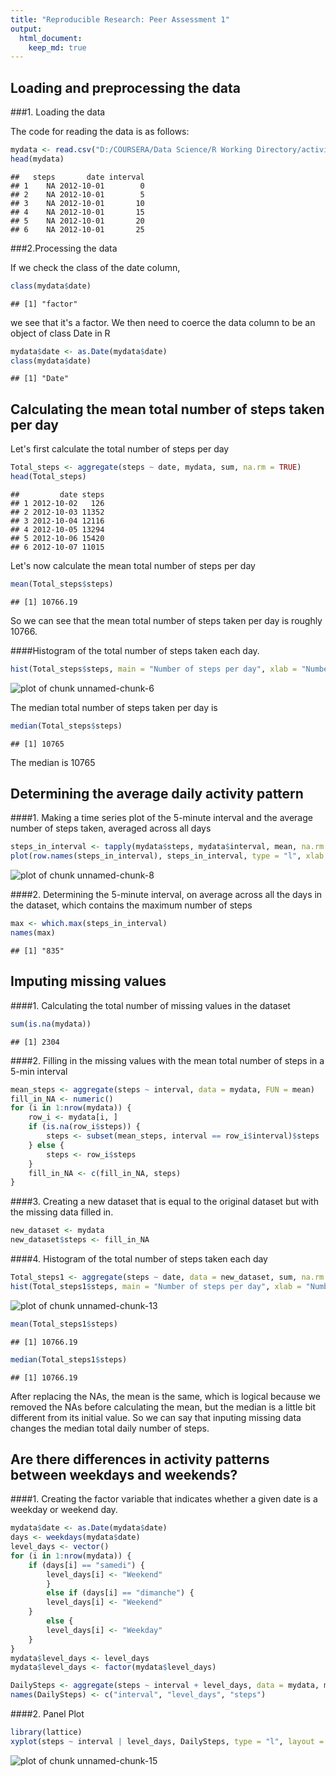 ```yaml
---
title: "Reproducible Research: Peer Assessment 1"
output:
  html_document:
    keep_md: true
---  
```



## Loading and preprocessing the data  

###1. Loading the data

The code for reading the data is as follows:


```r
mydata <- read.csv("D:/COURSERA/Data Science/R Working Directory/activity.csv")
head(mydata)
```

```
##   steps       date interval
## 1    NA 2012-10-01        0
## 2    NA 2012-10-01        5
## 3    NA 2012-10-01       10
## 4    NA 2012-10-01       15
## 5    NA 2012-10-01       20
## 6    NA 2012-10-01       25
```
###2.Processing the data

If we check the class of the date column,

```r
class(mydata$date)
```

```
## [1] "factor"
```
we see that it's a factor. We then need to coerce the data column to be an object of class Date in R

```r
mydata$date <- as.Date(mydata$date)
class(mydata$date)
```

```
## [1] "Date"
```


## Calculating the mean total number of steps taken per day

Let's first calculate the total number of steps per day


```r
Total_steps <- aggregate(steps ~ date, mydata, sum, na.rm = TRUE)
head(Total_steps)
```

```
##         date steps
## 1 2012-10-02   126
## 2 2012-10-03 11352
## 3 2012-10-04 12116
## 4 2012-10-05 13294
## 5 2012-10-06 15420
## 6 2012-10-07 11015
```

Let's now calculate the mean total number of steps per day


```r
mean(Total_steps$steps)
```

```
## [1] 10766.19
```

So we can see that the mean total number of steps taken per day is roughly 10766.

####Histogram of the total number of steps taken each day.


```r
hist(Total_steps$steps, main = "Number of steps per day", xlab = "Number of steps", col = "blue")
```

![plot of chunk unnamed-chunk-6](figure/unnamed-chunk-6-1.png) 

The median total number of steps taken per day is


```r
median(Total_steps$steps)
```

```
## [1] 10765
```

The median is 10765

## Determining the average daily activity pattern  


####1. Making a time series plot of the 5-minute interval and the average number of steps taken, averaged across all days 


```r
steps_in_interval <- tapply(mydata$steps, mydata$interval, mean, na.rm = TRUE)
plot(row.names(steps_in_interval), steps_in_interval, type = "l", xlab = "Interval", ylab = "Average across all Days", main = "Average number of steps", col = "orange")
```

![plot of chunk unnamed-chunk-8](figure/unnamed-chunk-8-1.png) 

####2. Determining the 5-minute interval, on average across all the days in the dataset, which contains the maximum number of steps


```r
max <- which.max(steps_in_interval)
names(max)
```

```
## [1] "835"
```

## Imputing missing values

####1. Calculating the total number of missing values in the dataset


```r
sum(is.na(mydata))
```

```
## [1] 2304
```

####2. Filling in the missing values with the mean total number of steps in a 5-min interval


```r
mean_steps <- aggregate(steps ~ interval, data = mydata, FUN = mean)
fill_in_NA <- numeric()
for (i in 1:nrow(mydata)) {
    row_i <- mydata[i, ]
    if (is.na(row_i$steps)) {
        steps <- subset(mean_steps, interval == row_i$interval)$steps
    } else {
        steps <- row_i$steps
    }
    fill_in_NA <- c(fill_in_NA, steps)
}
```

####3. Creating a new dataset that is equal to the original dataset but with the missing data filled in.


```r
new_dataset <- mydata
new_dataset$steps <- fill_in_NA
```

####4. Histogram of the total number of steps taken each day


```r
Total_steps1 <- aggregate(steps ~ date, data = new_dataset, sum, na.rm = TRUE)
hist(Total_steps1$steps, main = "Number of steps per day", xlab = "Number of steps", col = "blue")
```

![plot of chunk unnamed-chunk-13](figure/unnamed-chunk-13-1.png) 

```r
mean(Total_steps1$steps)
```

```
## [1] 10766.19
```

```r
median(Total_steps1$steps)
```

```
## [1] 10766.19
```
After replacing the NAs, the mean is the same, which is logical because we removed the NAs before calculating the mean, but the median is a little bit different from its initial value. So we can say that inputing missing data changes the median total daily number of steps.


## Are there differences in activity patterns between weekdays and weekends?

####1. Creating the factor variable that indicates whether a given date is a weekday or weekend day.


```r
mydata$date <- as.Date(mydata$date)
days <- weekdays(mydata$date)
level_days <- vector()
for (i in 1:nrow(mydata)) {
    if (days[i] == "samedi") {
        level_days[i] <- "Weekend"
        }
        else if (days[i] == "dimanche") {
        level_days[i] <- "Weekend"
    } 
        else {
        level_days[i] <- "Weekday"
    }
}
mydata$level_days <- level_days
mydata$level_days <- factor(mydata$level_days)

DailySteps <- aggregate(steps ~ interval + level_days, data = mydata, mean)
names(DailySteps) <- c("interval", "level_days", "steps")
```

####2. Panel Plot


```r
library(lattice)
xyplot(steps ~ interval | level_days, DailySteps, type = "l", layout = c(1, 2), xlab = "Interval", ylab = "Number of steps")
```

![plot of chunk unnamed-chunk-15](figure/unnamed-chunk-15-1.png) 
